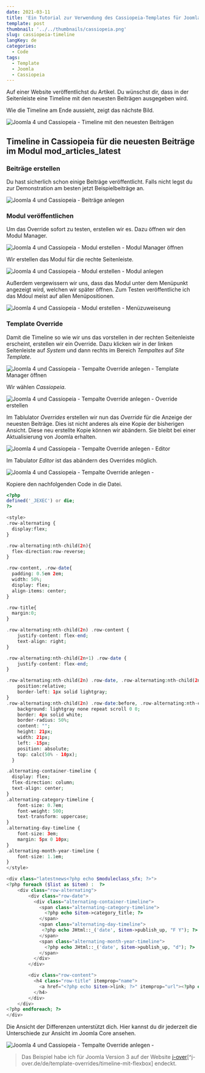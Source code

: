 ```yaml
---
date: 2021-03-11
title: 'Ein Tutorial zur Verwendung des Cassiopeia-Templates für Joomla 4 - Timeline für neuesten Beiträgen'
template: post
thumbnail: '../../thumbnails/cassiopeia.png'
slug: cassiopeia-timeline
langKey: de
categories:
  - Code
tags:
  - Template
  - Joomla
  - Cassiopeia
---
```


Auf einer Website veröffentlichst du Artikel. Du wünschst dir, dass in der Seitenleiste eine Timeline mit den neuesten Beiträgen ausgegeben wird.

Wie die Timeline am Ende aussieht, zeigt das nächste Bild.

![Joomla 4 und Cassiopeia - Timeline mit den neuesten Beiträgen](/images/timeline2.png)

## Timeline in Cassiopeia für die neuesten Beiträge im Modul mod_articles_latest

### Beiträge erstellen

Du hast sicherlich schon einige Beiträge veröffentlicht. Falls nicht legst du zur Demonstration am besten jetzt Beispielbeiträge an.

![Joomla 4 und Cassiopeia - Beiträge anlegen](/images/timeline3.png)

### Modul veröffentlichen

Um das Override sofort zu testen, erstellen wir es. Dazu öffnen wir den Modul Manager.

![Joomla 4 und Cassiopeia - Modul erstellen - Modul Manager öffnen](/images/timeline4a.png)

Wir erstellen das Modul für die rechte Seitenleiste.

![Joomla 4 und Cassiopeia - Modul erstellen - Modul anlegen](/images/timeline4b.png)

Außerdem vergewissern wir uns, dass das Modul unter dem Menüpunkt angezeigt wird, welchen wir später öffnen. Zum Testen veröffentliche ich das Mdoul meist auf allen Menüpositionen.

![Joomla 4 und Cassiopeia - Modul erstellen - Menüzuweiseung](/images/timeline4c.png)

### Template Override

Damit die Timeline so wie wir uns das vorstellen in der rechten Seitenleiste erscheint, erstellen wir ein Override. Dazu klicken wir in der linken Seitenleiste auf _System_ und dann rechts im Bereich _Tempaltes_ auf _Site Template_.

![Joomla 4 und Cassiopeia - Tempalte Override anlegen - Template Manager öffnen](/images/aut5a.png)

Wir wählen _Cassiopeia_.

![Joomla 4 und Cassiopeia - Tempalte Override anlegen - Override erstellen](/images/aut5aa.png)

Im Tablulator _Overrides_ erstellen wir nun das _Override_ für die Anzeige der neuesten Beiträge. Dies ist nicht anderes als eine Kopie der bisherigen Ansicht. Diese neu erstellte Kopie können wir abändern. Sie bleibt bei einer Aktualisierung von Joomla erhalten.

![Joomla 4 und Cassiopeia - Tempalte Override anlegen - Editor](/images/timeline1.png)

Im Tabulator _Editor_ ist das abändern des Overrides möglich.

![Joomla 4 und Cassiopeia - Tempalte Override anlegen - ](/images/aut5c.png)

Kopiere den nachfolgenden Code in die Datei.

```php {numberLines}
<?php
defined('_JEXEC') or die;
?>

<style>
.row-alternating {
  display:flex;
}

.row-alternating:nth-child(2n){
  flex-direction:row-reverse;
}

.row-content, .row-date{
  padding: 0.5em 2em;
  width: 50%;
  display: flex;
  align-items: center;
}

.row-title{
  margin:0;
}

.row-alternating:nth-child(2n) .row-content {
	justify-content: flex-end;
	text-align: right;
}

.row-alternating:nth-child(2n+1) .row-date {
	justify-content: flex-end;
}

.row-alternating:nth-child(2n) .row-date, .row-alternating:nth-child(2n + 1) .row-content{
    position:relative;
    border-left: 1px solid lightgray;
}
.row-alternating:nth-child(2n) .row-date:before, .row-alternating:nth-child(2n + 1) .row-content:before {
    background: lightgray none repeat scroll 0 0;
    border: 4px solid white;
    border-radius: 50%;
    content: "";
    height: 21px;
    width: 21px;
    left: -15px;
    position: absolute;
    top: calc(50% - 10px);
  }

.alternating-container-timeline {
  display: flex;
  flex-direction: column;
  text-align: center;
}
.alternating-category-timeline {
    font-size: 0.7em;
    font-weight: 500;
    text-transform: uppercase;
}
.alternating-day-timeline {
    font-size: 3em;
    margin: 5px 0 10px;
}
.alternating-month-year-timeline {
    font-size: 1.1em;
}
</style>

<div class="latestnews<?php echo $moduleclass_sfx; ?>">
<?php foreach ($list as $item) :  ?>
	<div class="row-alternating">
		<div class="row-date">
		  <div class="alternating-container-timeline">
			<span class="alternating-category-timeline">
			  <?php echo $item->category_title; ?>
			</span>
			<span class="alternating-day-timeline">
			 <?php echo JHtml::_('date', $item->publish_up, "F Y"); ?>
			</span>
			<span class="alternating-month-year-timeline">
			  <?php echo JHtml::_('date', $item->publish_up, "d"); ?>
			</span>
		  </div>
		</div>

		<div class="row-content">
		  <h4 class="row-title" itemprop="name">
			<a href="<?php echo $item->link; ?>" itemprop="url"><?php echo $item->title; ?></a>
		  </h4>
		</div>
	</div>
<?php endforeach; ?>
</div>
```

Die Ansicht der Differenzen<!-- \index{Override!Differenzanzeige} --> unterstützt dich. Hier kannst du dir jederzeit die Unterschiede zur Ansicht im Joomla Core ansehen.

![Joomla 4 und Cassiopeia - Tempalte Override anlegen - ](/images/aut5d.png)

> Das Beispiel habe ich für Joomla Version 3 auf der Website [j-over](https://www.j-over.de/de/template-overrides/timeline-mit-flexbox)[^j-over.de/de/template-overrides/timeline-mit-flexbox] endeckt.

